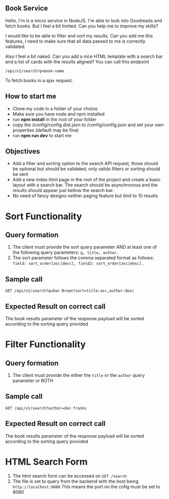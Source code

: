 ## Book Service

Hello, I'm is a micro service in NodeJS.
I'm able to look into Goodreads and fetch books. 
But I feel a bit limited.
Can you help me to improve my skills?

I would like to be able to filter and sort my results.
Can you add me this features, I need to make sure that all data passed to me is correctly validated.

Also I feel a bit naked. Can you add a nice HTML template with a search bar and a list of cards with the results aligned?
You can call this endpoint 
~~~
/api/v1/search?q=book-name
~~~
To fetch books in a ajax request.

## How to start me
- Clone my code in a folder of your choice.
- Make sure you have node and npm installed
- run **npm install** in the root of your folder
- copy the /config/config.dist.json to /config/config.json and set your own properties (default may be fine)
- run **npm run dev** to start me

## Objectives

- Add a filter and sorting option to the search API request, those should be optional but should be validated, only valids filters or sorting should be sent
- Add a new index.html page in the root of the project and create a basic layout with a search bar. The search should be asynchronous and the results should appear just bellow the search bar.
- No need of fancy designs neither paging feature but limit to 10 results


# Sort Functionality
## Query formation
1. The client must provide the sort query parameter AND at least one of the following query parameters: `q, title, author`.
2. The sort parameter follows the comma separated format as follows: `field: sort_order[asc|desc], field2: sort_order[asc|desc]` . 

## Sample call 
`GET /api/v1/search?q=Dan Brown?sort=title:asc,author:desc` 

## Expected Result on correct call
The book results parameter of the response payload will be sorted according to the sorting query provided

# Filter Functionality
## Query formation
1. The client must provide the either the `title` or the `author` query parameter or BOTH
## Sample call 
`GET /api/v1/search?author=dan franks` 

## Expected Result on correct call
The book results parameter of the response payload will be sorted according to the sorting query provided


# HTML Search Form
1. The html search form can be accessed on `GET /search`
2. The file is set to query from the backend with the host being `http://localhost:8080` This means the port on the cofig must be set to 8080
